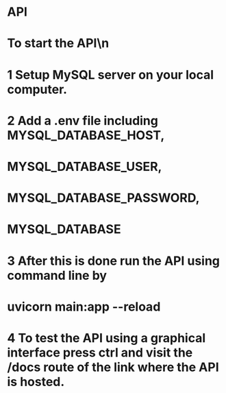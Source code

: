 # API

#  To start the API\n
#    1 Setup MySQL server on your local computer.
#    2 Add a .env file including MYSQL_DATABASE_HOST,
#                                MYSQL_DATABASE_USER, 
#                                MYSQL_DATABASE_PASSWORD, 
#                                MYSQL_DATABASE
#    3 After this is done run the API using command line by 
#        uvicorn main:app --reload
#    4 To test the API using a graphical interface press ctrl and visit the /docs route of the link where the API is hosted. 
    
